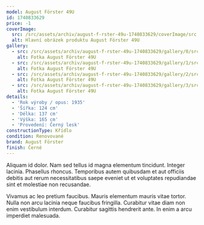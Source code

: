 ```yaml
---
model: August Förster 49U
id: 1740833629
price: -1
coverImage:
  src: /src/assets/archiv/august-f-rster-49u-1740833629/coverImage/src.jpg
  alt: Hlavní obrázek produktu August Förster 49U
gallery:
  - src: /src/assets/archiv/august-f-rster-49u-1740833629/gallery/0/src.jpg
    alt: Fotka August Förster 49U
  - src: /src/assets/archiv/august-f-rster-49u-1740833629/gallery/1/src.jpg
    alt: Fotka August Förster 49U
  - src: /src/assets/archiv/august-f-rster-49u-1740833629/gallery/2/src.jpg
    alt: Fotka August Förster 49U
  - src: /src/assets/archiv/august-f-rster-49u-1740833629/gallery/3/src.jpg
    alt: Fotka August Förster 49U
details:
  - 'Rok výroby / opus: 1935'
  - 'Šířka: 124 cm'
  - 'Délka: 137 cm'
  - 'Výška: 165 cm'
  - 'Provedení: Černý lesk'
constructionType: Křídlo
condition: Renovované
brand: August Förster
finish: Černé
---
```

Aliquam id dolor. Nam sed tellus id magna elementum tincidunt. Integer lacinia. Phasellus rhoncus. Temporibus autem quibusdam et aut officiis debitis aut rerum necessitatibus saepe eveniet ut et voluptates repudiandae sint et molestiae non recusandae.

Vivamus ac leo pretium faucibus. Mauris elementum mauris vitae tortor. Nulla non arcu lacinia neque faucibus fringilla. Curabitur vitae diam non enim vestibulum interdum. Curabitur sagittis hendrerit ante. In enim a arcu imperdiet malesuada.
